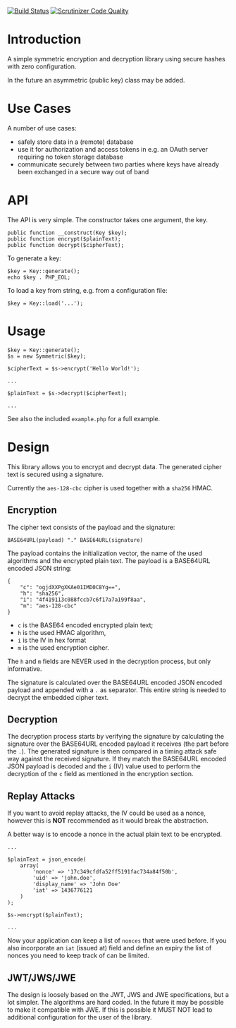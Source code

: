 [![Build Status](https://travis-ci.org/fkooman/php-lib-crypto.svg)](https://travis-ci.org/fkooman/php-lib-crypto)
[![Scrutinizer Code Quality](https://scrutinizer-ci.com/g/fkooman/php-lib-crypto/badges/quality-score.png?b=master)](https://scrutinizer-ci.com/g/fkooman/php-lib-crypto/?branch=master)

# Introduction
A simple symmetric encryption and decryption library using secure hashes with 
zero configuration.

In the future an asymmetric (public key) class may be added.

# Use Cases
A number of use cases:
* safely store data in a (remote) database
* use it for authorization and access tokens in e.g. an OAuth server requiring
  no token storage database
* communicate securely between two parties where keys have already been 
  exchanged in a secure way out of band

# API
The API is very simple. The constructor takes one argument, the key.

    public function __construct(Key $key);
    public function encrypt($plainText);
    public function decrypt($cipherText);

To generate a key:

    $key = Key::generate();
    echo $key . PHP_EOL;

To load a key from string, e.g. from a configuration file:

    $key = Key::load('...');

# Usage

    $key = Key::generate();
    $s = new Symmetric($key);

    $cipherText = $s->encrypt('Hello World!');
    
    ...

    $plainText = $s->decrypt($cipherText);

    ...

See also the included `example.php` for a full example.

# Design
This library allows you to encrypt and decrypt data. The generated cipher text
is secured using a signature. 

Currently the `aes-128-cbc` cipher is used together with a `sha256` HMAC.

## Encryption
The cipher text consists of the payload and the signature:

    BASE64URL(payload) "." BASE64URL(signature)

The payload contains the initialization vector, the name of the used algorithms 
and the encrypted plain text. The payload is a BASE64URL encoded JSON string:

    {
        "c": "ogjdXXPgXKAe01IMD0C8Yg==",
        "h": "sha256",
        "i": "4f419113c088fccb7c6f17a7a199f8aa",
        "m": "aes-128-cbc"
    }

* `c` is the BASE64 encoded encrypted plain text;
* `h` is the used HMAC algorithm,
* `i` is the IV in hex format
* `m` is the used encryption cipher. 

The `h` and `m` fields are NEVER used in the decryption process, but only 
informative.

The signature is calculated over the BASE64URL encoded JSON encoded payload and
appended with a `.` as separator. This entire string is needed to decrypt the 
embedded cipher text.

## Decryption
The decryption process starts by verifying the signature by calculating the
signature over the BASE64URL encoded payload it receives (the part before the 
`.`). The generated signature is then compared in a timing attack safe way 
against the received signature. If they match the BASE64URL encoded JSON 
payload is decoded and the `i` (IV) value used to perform the decryption of 
the `c` field as mentioned in the encryption section.

## Replay Attacks
If you want to avoid replay attacks, the IV could be used as a nonce,
however this is **NOT** recommended as it would break the abstraction.

A better way is to encode a nonce in the actual plain text to be encrypted.

    ...

    $plainText = json_encode(
        array(
            'nonce' => '17c349cfdfa52ff5191fac734a84f50b',
            'uid' => 'john.doe',
            'display_name' => 'John Doe'
            'iat' => 1436776121
        )
    );

    $s->encrypt($plainText);

    ...

Now your application can keep a list of `nonces` that were used before. If you
also incorporate an `iat` (issued at) field and define an expiry the list of 
nonces you need to keep track of can be limited.

## JWT/JWS/JWE
The design is loosely based on the JWT, JWS and JWE specifications, but a lot 
simpler. The algorithms are hard coded. In the future it may be possible to 
make it compatible with JWE. If this is possible it MUST NOT lead to 
additional configuration for the user of the library.

